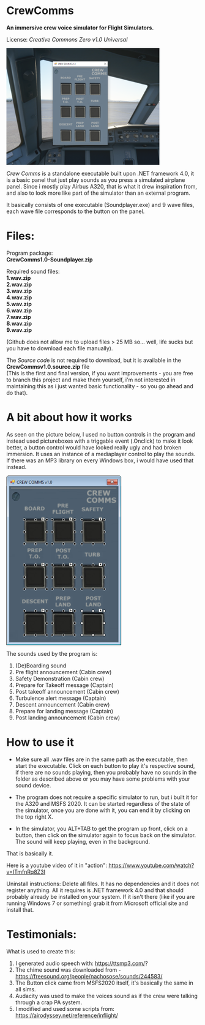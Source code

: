 # CrewComms

**An immersive crew voice simulator for Flight Simulators.**

License: *Creative Commons Zero v1.0 Universal*

<img align="top" width="400" src="https://github.com/ProIntegritate/CrewComms/blob/main/Demo.png" />

*Crew Comms* is a standalone executable built upon .NET framework 4.0, it is a basic panel that just play sounds as you press a simulated airplane panel. Since i mostly play Airbus A320, that is what it drew inspiration from, and also to look more like part of the simulator than an external program.

It basically consists of one executable (Soundplayer.exe) and 9 wave files, each wave file corresponds to the button on the panel. 

# Files:

Program package:<br/>
**CrewComms1.0-Soundplayer.zip** <br/>

Required sound files:<br/>
**1.wav.zip** <br/>
**2.wav.zip** <br/>
**3.wav.zip** <br/>
**4.wav.zip** <br/>
**5.wav.zip** <br/>
**6.wav.zip** <br/>
**7.wav.zip** <br/>
**8.wav.zip** <br/>
**9.wav.zip** <br/>

(Github does not allow me to upload files > 25 MB so... well, life sucks but you have to download each file manually).


The *Source cod*e is not required to download, but it is available in the **CrewCommsv1.0.source.zip** file <br/>
(This is the first and final version, if you want improvements - you are free to branch this project and make them yourself, i'm not interested in maintaining this as i just wanted basic functionality - so you go ahead and do that).

# A bit about how it works

As seen on the picture below, I used no button controls in the program and instead used pictureboxes with a triggable event (.Onclick) to make it look better, a button control would have looked really ugly and had broken immersion. It uses an instance of a mediaplayer control to play the sounds. If there was an MP3 library on every Windows box, i would have used that instead.

<img align="top" width="300" src="https://github.com/ProIntegritate/CrewComms/blob/main/SoundPlayer.png" />

The sounds used by the program is:

1. (De)Boarding sound
2. Pre flight announcement (Cabin crew)
3. Safety Demonstration (Cabin crew)
4. Prepare for Takeoff message (Captain)
5. Post takeoff announcement (Cabin crew)
6. Turbulence alert message (Captain)
7. Descent announcement (Cabin crew)
8. Prepare for landing message (Captain)
9. Post landing announcement (Cabin crew)

# How to use it

- Make sure all .wav files are in the same path as the executable, then start the executable. Click on each button to play it's respective sound, if there are no sounds playing, then you probably have no sounds in the folder as described above or you may have some problems with your sound device.

- The program does not require a specific simulator to run, but i built it for the A320 and MSFS 2020. It can be started regardless of the state of the simulator, once you are done with it, you can end it by clicking on the top right X.

- In the simulator, you ALT+TAB to get the program up front, click on a button, then click on the simulator again to focus back on the simulator. The sound will keep playing, even in the background.

That is basically it.

Here is a youtube video of it in "action":  https://www.youtube.com/watch?v=ITmfnRq8Z3I

Uninstall instructions: Delete all files. It has no dependencies and it does not register anything. All it requires is .NET framework 4.0 and that should probably already be installed on your system. If it isn't there (like if you are running Windows 7 or something) grab it from Microsoft official site and install that.

# Testimonials:

What is used to create this:

1. I generated audio speech with: https://ttsmp3.com/?
2. The chime sound was downloaded from - https://freesound.org/people/nachosose/sounds/244583/
3. The Button click came from MSFS2020 itself, it's basically the same in all sims.
4. Audacity was used to make the voices sound as if the crew were talking through a crap PA system.
5. I modified and used some scripts from: https://airodyssey.net/reference/inflight/
